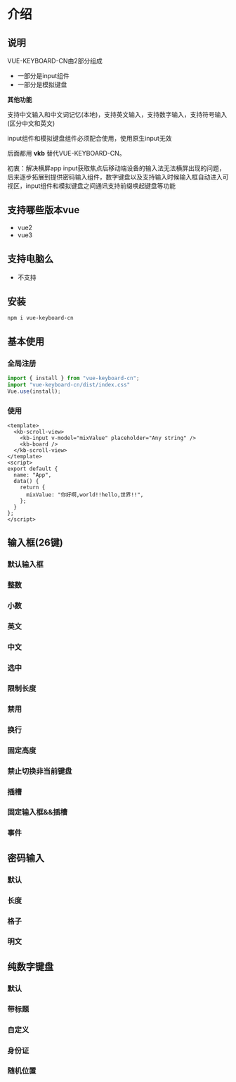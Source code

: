 # 介绍

## 说明
VUE-KEYBOARD-CN由2部分组成
* 一部分是input组件
* 一部分是模拟键盘

**其他功能**

支持中文输入和中文词记忆(本地)，支持英文输入，支持数字输入，支持符号输入(区分中文和英文)

input组件和模拟键盘组件必须配合使用，使用原生input无效

后面都用 **vkb** 替代VUE-KEYBOARD-CN。

初衷：解决横屏app input获取焦点后移动端设备的输入法无法横屏出现的问题，后来逐步拓展到提供密码输入组件，数字键盘以及支持输入时候输入框自动进入可视区，input组件和模拟键盘之间通讯支持前缀唤起键盘等功能

## 支持哪些版本vue
* vue2
* vue3

## 支持电脑么
* 不支持

## 安装
```
npm i vue-keyboard-cn
```

## 基本使用

### 全局注册
```javascript
import { install } from "vue-keyboard-cn";
import "vue-keyboard-cn/dist/index.css"
Vue.use(install);
```
### 使用
``` vue
<template>
  <kb-scroll-view>
    <kb-input v-model="mixValue" placeholder="Any string" />
    <kb-board />
  </kb-scroll-view>
</template>
<script>
export default {
  name: "App",
  data() {
    return {
      mixValue: "你好啊,world!!hello,世界!!",
    };
  }
};
</script>
```
## 输入框(26键)

### 默认输入框

<codeShow>
<inputDefault/>
 <template slot="code">

 <<< @/docs/.vuepress/components/inputDefault.vue
 
 </template>
</codeShow>

### 整数

<codeShow>
<inputInt/>
 <template slot="code">

 <<< @/docs/.vuepress/components/inputInt.vue
 
 </template>
</codeShow>

### 小数

<codeShow>
<inputFloat/>
 <template slot="code">

 <<< @/docs/.vuepress/components/inputFloat.vue
 
 </template>
</codeShow>

### 英文

<codeShow>
<inputEn/>
 <template slot="code">

 <<< @/docs/.vuepress/components/inputEn.vue
 
 </template>
</codeShow>

### 中文

<codeShow>
<inputCn/>
 <template slot="code">

 <<< @/docs/.vuepress/components/inputCn.vue
 
 </template>
</codeShow>

### 选中

<codeShow>
<inputSelect/>
 <template slot="code">

 <<< @/docs/.vuepress/components/inputSelect.vue
 
 </template>
</codeShow>

### 限制长度

<codeShow>
<inputLen/>
 <template slot="code">

 <<< @/docs/.vuepress/components/inputLen.vue
 
 </template>
</codeShow>

### 禁用

<codeShow>
<inputDisable/>
 <template slot="code">

 <<< @/docs/.vuepress/components/inputDisable.vue
 
 </template>
</codeShow>

### 换行

<codeShow>
<inputAllowEnter/>
 <template slot="code">

 <<< @/docs/.vuepress/components/inputAllowEnter.vue
 
 </template>
</codeShow>

### 固定高度

<codeShow>
<inputFixHeight/>
 <template slot="code">

 <<< @/docs/.vuepress/components/inputFixHeight.vue
 
 </template>
</codeShow>

### 禁止切换非当前键盘

<codeShow>
<inputCanSwtichOtherLan/>
 <template slot="code">

 <<< @/docs/.vuepress/components/inputCanSwtichOtherLan.vue
 
 </template>
</codeShow>

### 插槽

<codeShow>
<inputSlot/>
 <template slot="code">

 <<< @/docs/.vuepress/components/inputSlot.vue
 
 </template>
</codeShow>

### 固定输入框&&插槽

<codeShow>
<inputFixedInput/>
 <template slot="code">

 <<< @/docs/.vuepress/components/inputFixedInput.vue
 
 </template>
</codeShow>

### 事件

<codeShow>
<inputEvent/>
 <template slot="code">

 <<< @/docs/.vuepress/components/inputEvent.vue
 
 </template>
</codeShow>

## 密码输入

### 默认

<codeShow>
<passwordDefault/>
 <template slot="code">

 <<< @/docs/.vuepress/components/passwordDefault.vue
 
 </template>
</codeShow>

### 长度

<codeShow>
<passwordDefaultLen/>
 <template slot="code">

 <<< @/docs/.vuepress/components/passwordDefaultLen.vue
 
 </template>
</codeShow>

### 格子

<codeShow>
<passwordDefaultGutter/>
 <template slot="code">
 
 <<< @/docs/.vuepress/components/passwordDefaultGutter.vue
 
 </template>
</codeShow>

### 明文

<codeShow>
<passwordDefaultMask/>
 <template slot="code">
 
 <<< @/docs/.vuepress/components/passwordDefaultMask.vue
 
 </template>
</codeShow>

## 纯数字键盘

### 默认

<codeShow>
<numberInput/>
 <template slot="code">
 
 <<< @/docs/.vuepress/components/numberInput.vue
 
 </template>
</codeShow>

### 带标题

<codeShow>
<numberInputTitle/>
 <template slot="code">
 
 <<< @/docs/.vuepress/components/numberInputTitle.vue
 
 </template>
</codeShow>

### 自定义

<codeShow>
<numberInputCus/>
 <template slot="code">
 
 <<< @/docs/.vuepress/components/numberInputCus.vue
 
 </template>
</codeShow>

### 身份证

<codeShow>
<numberInputIDNum/>
 <template slot="code">
 
 <<< @/docs/.vuepress/components/numberInputIDNum.vue
 
 </template>
</codeShow>

### 随机位置

<codeShow>
<numberInputRandom/>
 <template slot="code">
 
 <<< @/docs/.vuepress/components/numberInputRandom.vue
 
 </template>
</codeShow>